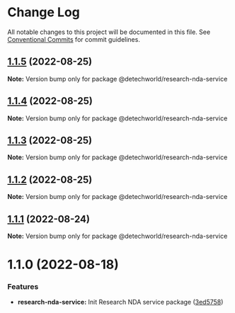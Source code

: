 # Change Log

All notable changes to this project will be documented in this file.
See [Conventional Commits](https://conventionalcommits.org) for commit guidelines.

## [1.1.5](https://github.com/detechworld/tto-packages/compare/@detechworld/research-nda-service@1.1.4...@detechworld/research-nda-service@1.1.5) (2022-08-25)

**Note:** Version bump only for package @detechworld/research-nda-service





## [1.1.4](https://github.com/detechworld/tto-packages/compare/@detechworld/research-nda-service@1.1.3...@detechworld/research-nda-service@1.1.4) (2022-08-25)

**Note:** Version bump only for package @detechworld/research-nda-service





## [1.1.3](https://github.com/detechworld/tto-packages/compare/@detechworld/research-nda-service@1.1.2...@detechworld/research-nda-service@1.1.3) (2022-08-25)

**Note:** Version bump only for package @detechworld/research-nda-service





## [1.1.2](https://github.com/detechworld/tto-packages/compare/@detechworld/research-nda-service@1.1.1...@detechworld/research-nda-service@1.1.2) (2022-08-25)

**Note:** Version bump only for package @detechworld/research-nda-service





## [1.1.1](https://github.com/detechworld/tto-packages/compare/@detechworld/research-nda-service@1.1.0...@detechworld/research-nda-service@1.1.1) (2022-08-24)

**Note:** Version bump only for package @detechworld/research-nda-service





# 1.1.0 (2022-08-18)


### Features

* **research-nda-service:** Init Research NDA service package ([3ed5758](https://github.com/detechworld/tto-packages/commit/3ed5758e57d11081ab636b706639187529d5652d))
